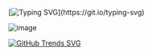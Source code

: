 [![Typing SVG](https://readme-typing-svg.demolab.com?font=Fira+Code&size=19&duration=4998&color=23F726&multiline=true&random=false&width=450&height=200&lines=Hello+hello+there!;My+name+is+Sandrine%2C;A+software+engineer;Who+is+committed+to+do+great+Things!;-----Why%3F;--%3Efor+a+BRIGHT+FUTURE.)](https://git.io/typing-svg)



![image](https://github.com/2100032578cse/2100032578cse/assets/99196826/1d008d82-da36-45b5-84db-78b9f7a3cd18)


[![GitHub Trends SVG](https://api.githubtrends.io/user/svg/2100032578cse/langs)](https://githubtrends.io)
